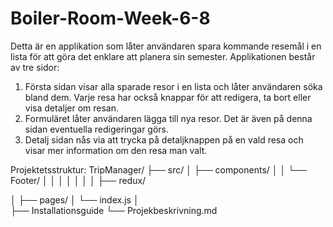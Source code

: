 # Boiler-Room-Week-6-8

Detta är en applikation som låter användaren spara kommande resemål i en lista för att göra det enklare att planera sin semester.
Applikationen består av tre sidor:
1. Första sidan visar alla sparade resor i en lista och låter användaren söka bland dem. 
   Varje resa har också knappar för att redigera, ta bort eller visa detaljer om resan.
2. Formuläret låter användaren lägga till nya resor. Det är även på denna sidan eventuella redigeringar görs.
3. Detalj sidan nås via att trycka på detaljknappen på en vald resa och visar mer information om den resa man valt.

Projektetsstruktur:
TripManager/
├── src/
│   ├── components/
│   │   └── Footer/
│   │   │
│   │   │
│   ├── redux/

│   ├── pages/
│   └── index.js
│   
├── Installationsguide
└── Projekbeskrivning.md


